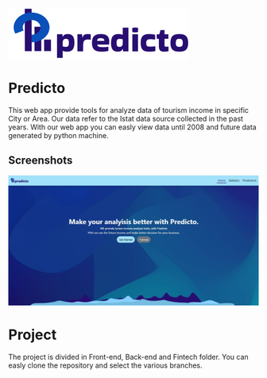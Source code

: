 ![Logo](logo-predicto.svg)

# Predicto

This web app provide tools for analyze data of tourism income in specific City or Area.
Our data refer to the Istat data source collected in the past years.
With our web app you can easly view data until 2008 and future data generated by python machine.

## Screenshots

![App Screenshot](homepage.JPG)

# Project

The project is divided in Front-end, Back-end and Fintech folder.
You can easly clone the repository and select the various branches.


